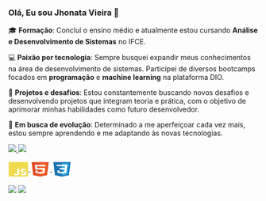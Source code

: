 ### Olá, Eu sou Jhonata Vieira 🫡

🎓 **Formação**: Concluí o ensino médio e atualmente estou cursando **Análise e Desenvolvimento de Sistemas** no IFCE.

💻 **Paixão por tecnologia**: Sempre busquei expandir meus conhecimentos na área de desenvolvimento de sistemas. Participei de diversos bootcamps focados em **programação** e **machine learning** na plataforma DIO.

🚀 **Projetos e desafios**: Estou constantemente buscando novos desafios e desenvolvendo projetos que integram teoria e prática, com o objetivo de aprimorar minhas habilidades como futuro desenvolvedor.

🌱 **Em busca de evolução**: Determinado a me aperfeiçoar cada vez mais, estou sempre aprendendo e me adaptando às novas tecnologias.


<div>
   <a href="https://github.com/JJhonata">
   <img height="180em" src="https://github-readme-stats.vercel.app/api?username=JJhonata&show_icons=true&theme=dark&include_all_commits=true&count_private=true"/>
   <img height="180em" src="https://github-readme-stats.vercel.app/api/top-langs/?username=JJhonata&layout=compact&langs_count=6&theme=dark"/>
</div>
    
<div style="display: inline_block"><br>
  <img align="center" alt="Js" height="30" width="40" src="https://raw.githubusercontent.com/devicons/devicon/master/icons/javascript/javascript-plain.svg">
  <img align="center" alt="HTML" height="30" width="40" src="https://raw.githubusercontent.com/devicons/devicon/master/icons/html5/html5-original.svg">
  <img align="center" alt="CSS" height="30" width="40" src="https://raw.githubusercontent.com/devicons/devicon/master/icons/css3/css3-original.svg">
</div>
<br>

<div> 
  <a href="https://www.linkedin.com/in/jhonatavieira-bv/" target="_blank"><img src="https://img.shields.io/badge/-LinkedIn-%230077B5?style=for-the-badge&logo=linkedin&logoColor=white" target="_blank"></a>
  <a href="https://www.instagram.com/jhonata_vi/" target="_blank"><img src="https://img.shields.io/badge/-Instagram-%230077B5?style=for-the-badge&logo=linkedin&logoColor=white" target="_blank"></a>
</div>

